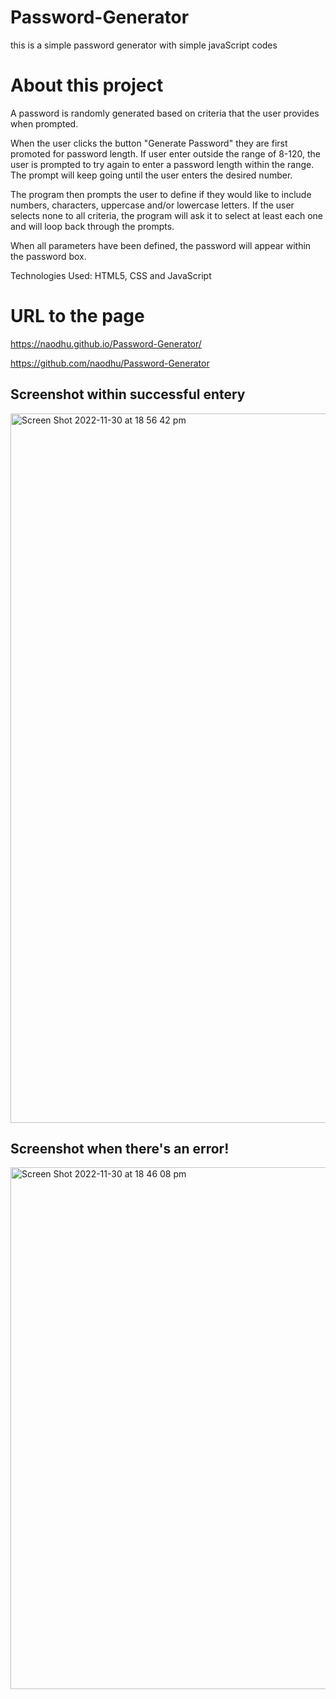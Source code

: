 # Password-Generator
this is a simple password generator with simple javaScript codes

# About this project

 A password is randomly generated based on criteria that the user provides when prompted.

When the user clicks the button "Generate Password" they are first promoted for password length. If user enter outside the range of 8-120, the user is prompted to try again to enter a password length within the range. The prompt will keep going until the user enters the desired number.

The program then prompts the user to define if they would like to include numbers, characters, uppercase and/or lowercase letters. If the user selects none to all criteria, the program will ask it to select at least each one and will loop back through the prompts.

When all parameters have been defined, the password will appear within the password box.

Technologies Used: HTML5, CSS and JavaScript

# URL to the page
https://naodhu.github.io/Password-Generator/

https://github.com/naodhu/Password-Generator


## Screenshot within successful entery
<img width="1135" alt="Screen Shot 2022-11-30 at 18 56 42 pm" src="https://user-images.githubusercontent.com/113915529/204739291-1787be21-6a13-4abd-bfec-d86772e8e292.png">


## Screenshot when there's an error!

<img width="835" alt="Screen Shot 2022-11-30 at 18 46 08 pm" src="https://user-images.githubusercontent.com/113915529/204738157-83fc9dd0-6d93-46ff-af70-e88392216045.png">





